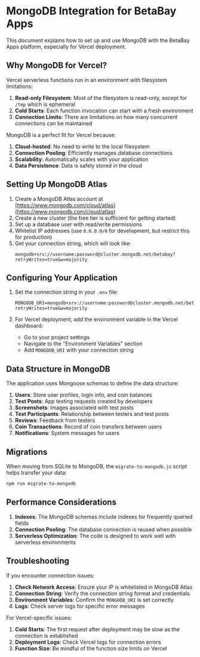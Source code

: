 # MongoDB Integration for BetaBay Apps

This document explains how to set up and use MongoDB with the BetaBay Apps platform, especially for Vercel deployment.

## Why MongoDB for Vercel?

Vercel serverless functions run in an environment with filesystem limitations:

1. **Read-only Filesystem**: Most of the filesystem is read-only, except for `/tmp` which is ephemeral
2. **Cold Starts**: Each function invocation can start with a fresh environment
3. **Connection Limits**: There are limitations on how many concurrent connections can be maintained

MongoDB is a perfect fit for Vercel because:

1. **Cloud-hosted**: No need to write to the local filesystem
2. **Connection Pooling**: Efficiently manages database connections
3. **Scalability**: Automatically scales with your application
4. **Data Persistence**: Data is safely stored in the cloud

## Setting Up MongoDB Atlas

1. Create a MongoDB Atlas account at [https://www.mongodb.com/cloud/atlas](https://www.mongodb.com/cloud/atlas)
2. Create a new cluster (the free tier is sufficient for getting started)
3. Set up a database user with read/write permissions
4. Whitelist IP addresses (use `0.0.0.0/0` for development, but restrict this for production)
5. Get your connection string, which will look like:
   ```
   mongodb+srv://username:password@cluster.mongodb.net/betabay?retryWrites=true&w=majority
   ```

## Configuring Your Application

1. Set the connection string in your `.env` file:
   ```
   MONGODB_URI=mongodb+srv://username:password@cluster.mongodb.net/betabay?retryWrites=true&w=majority
   ```

2. For Vercel deployment, add the environment variable in the Vercel dashboard:
   - Go to your project settings
   - Navigate to the "Environment Variables" section
   - Add `MONGODB_URI` with your connection string

## Data Structure in MongoDB

The application uses Mongoose schemas to define the data structure:

1. **Users**: Store user profiles, login info, and coin balances
2. **Test Posts**: App testing requests created by developers
3. **Screenshots**: Images associated with test posts
4. **Test Participants**: Relationship between testers and test posts
5. **Reviews**: Feedback from testers
6. **Coin Transactions**: Record of coin transfers between users
7. **Notifications**: System messages for users

## Migrations

When moving from SQLite to MongoDB, the `migrate-to-mongodb.js` script helps transfer your data:

```bash
npm run migrate-to-mongodb
```

## Performance Considerations

1. **Indexes**: The MongoDB schemas include indexes for frequently queried fields
2. **Connection Pooling**: The database connection is reused when possible
3. **Serverless Optimization**: The code is designed to work well with serverless environments

## Troubleshooting

If you encounter connection issues:

1. **Check Network Access**: Ensure your IP is whitelisted in MongoDB Atlas
2. **Connection String**: Verify the connection string format and credentials
3. **Environment Variables**: Confirm the `MONGODB_URI` is set correctly
4. **Logs**: Check server logs for specific error messages

For Vercel-specific issues:

1. **Cold Starts**: The first request after deployment may be slow as the connection is established
2. **Deployment Logs**: Check Vercel logs for connection errors
3. **Function Size**: Be mindful of the function size limits on Vercel
